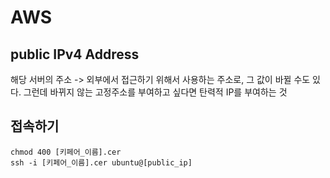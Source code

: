 # AWS
## public IPv4 Address
해당 서버의 주소
-> 외부에서 접근하기 위해서 사용하는 주소로, 그 값이 바뀔 수도 있다.
그런데 바뀌지 않는 고정주소를 부여하고 싶다면 탄력적 IP를 부여하는 것

## 접속하기
```shell
chmod 400 [키페어_이름].cer
ssh -i [키페어_이름].cer ubuntu@[public_ip]
```
